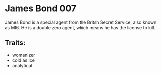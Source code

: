 # James Bond 007

James Bond is a special agent from the Britsh Secret Service, also known as MI6. He is a double zero agent, which means he has the license to kill.

## Traits:

* womanizer
* cold as ice
* analytical 
